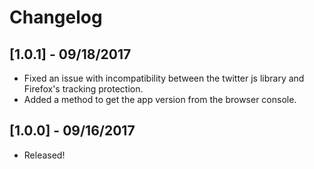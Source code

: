 # Changelog

## [1.0.1] - 09/18/2017
- Fixed an issue with incompatibility between the twitter js library and Firefox's tracking protection.
- Added a method to get the app version from the browser console.

## [1.0.0] - 09/16/2017
- Released!